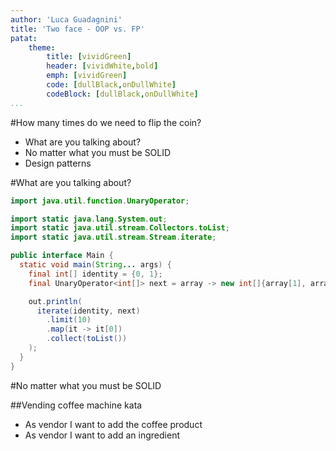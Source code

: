 ```yaml
---
author: 'Luca Guadagnini'
title: 'Two face - OOP vs. FP'
patat:
    theme:
        title: [vividGreen]
        header: [vividWhite,bold]
        emph: [vividGreen]
        code: [dullBlack,onDullWhite]
        codeBlock: [dullBlack,onDullWhite]
...
```


#How many times do we need to flip the coin?

 * What are you talking about?
 * No matter what you must be SOLID
 * Design patterns

#What are you talking about?

```java
import java.util.function.UnaryOperator;

import static java.lang.System.out;
import static java.util.stream.Collectors.toList;
import static java.util.stream.Stream.iterate;

public interface Main {
  static void main(String... args) {
    final int[] identity = {0, 1};
    final UnaryOperator<int[]> next = array -> new int[]{array[1], array[0] + array[1]};

    out.println(
      iterate(identity, next)
        .limit(10)
        .map(it -> it[0])
        .collect(toList())
    );
  }
}
```

#No matter what you must be SOLID

##Vending coffee machine kata

 * As vendor I want to add the coffee product
 * As vendor I want to add an ingredient
